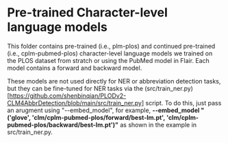 # Pre-trained Character-level language models

This folder contains pre-trained (i.e., plm-plos) and continued pre-trained (i.e., cplm-pubmed-plos) character-level language models we trained on the PLOS dataset from stratch or using the PubMed model in Flair. Each model contains a forward and backward model.


These models are not used directly for NER or abbreviation detection tasks, but they can be fine-tuned for NER tasks via the (src/train_ner.py)[https://github.com/shenbinqian/PLODv2-CLM4AbbrDetection/blob/main/src/train_ner.py] script. To do this, just pass an arugment using "--embed_model", for example, **--embed_model "('glove', 'clm/cplm-pubmed-plos/forward/best-lm.pt', 'clm/cplm-pubmed-plos/backward/best-lm.pt')"** as shown in the example in src/train_ner.py.
